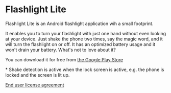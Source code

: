 # Flashlight Lite
Flashlight Lite is an Android flashlight application wih a small footprint. 

It enables you to turn your flashlight with just one hand without even looking at your device. Just shake the phone two times, say the magic word, and it will turn the flashlight on or off. It has an optimized battery usage and it won't drain your battery. What's not to love about it?

You can download it for free from [the Google Play Store](https://play.google.com/store)

\* Shake detection is active when the lock screen is active, e.g. the phone is locked and the screen is lit up.

[End user license agreement](https://stefanov2081.github.io/Flashlight-Lite/eula)
